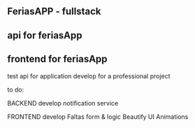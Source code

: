 ## FeriasAPP - fullstack

## api for feriasApp
## frontend for feriasApp

test api for application develop for a professional project

to do:
 
 BACKEND
    develop notification service

FRONTEND
    develop Faltas form & logic
    Beautify UI
    Animations
